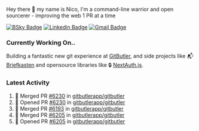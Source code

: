 
Hey there 👋 my name is Nico, I'm a command-line warrior and open sourcerer - improving the web 1 PR at a time

[![BSky Badge](https://img.shields.io/badge/-%20%40ndo.dev%20-%200285FF?style=flat-square&logo=bluesky&color=%23161e27)](https://bsky.app/profile/ndo.dev) [![Linkedin Badge](https://img.shields.io/badge/-ndom91-blue?style=flat-square&logo=Linkedin&logoColor=white&link=https://www.linkedin.com/in/ndom91/)](https://www.linkedin.com/in/ndom91/) [![Gmail Badge](https://img.shields.io/badge/-yo@ndo.dev-c14438?style=flat-square&logo=mail.ru&logoColor=white&link=mailto:yo@ndo.dev)](mailto:yo@ndo.dev)

### Currently Working On..

Building a fantastic new git experience at [GitButler](https://github.com/gitbutlerapp), and side projects like 📬 [Briefkasten](https://briefkastenhq.com) and opensource libraries like 🔒 [NextAuth.js](https://github.com/nextauthjs/next-auth).

<!--START_SECTION_PROFILE_VIEWS:readme-info-->
<!--END_SECTION_PROFILE_VIEWS:readme-info-->

<!--START_SECTION_DAILY_COMMIT:readme-info-->
<!--END_SECTION_DAILY_COMMIT:readme-info-->

<!--START_SECTION_WEEKLY_COMMIT:readme-info-->
<!--END_SECTION_WEEKLY_COMMIT:readme-info-->

### Latest Activity

<!--START_SECTION:activity-->
1. 🎉 Merged PR [#6230](https://github.com/gitbutlerapp/gitbutler/pull/6230) in [gitbutlerapp/gitbutler](https://github.com/gitbutlerapp/gitbutler)
2. 💪 Opened PR [#6230](https://github.com/gitbutlerapp/gitbutler/pull/6230) in [gitbutlerapp/gitbutler](https://github.com/gitbutlerapp/gitbutler)
3. 🎉 Merged PR [#6193](https://github.com/gitbutlerapp/gitbutler/pull/6193) in [gitbutlerapp/gitbutler](https://github.com/gitbutlerapp/gitbutler)
4. 🎉 Merged PR [#6205](https://github.com/gitbutlerapp/gitbutler/pull/6205) in [gitbutlerapp/gitbutler](https://github.com/gitbutlerapp/gitbutler)
5. 💪 Opened PR [#6205](https://github.com/gitbutlerapp/gitbutler/pull/6205) in [gitbutlerapp/gitbutler](https://github.com/gitbutlerapp/gitbutler)
<!--END_SECTION:activity-->
